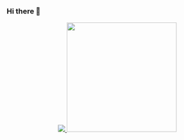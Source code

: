 ### Hi there 👋

<!--
**yeseoLee/yeseoLee** is a ✨ _special_ ✨ repository because its `README.md` (this file) appears on your GitHub profile.

Here are some ideas to get you started:

- 🔭 I’m currently working on ...
- 🌱 I’m currently learning ...
- 👯 I’m looking to collaborate on ...
- 🤔 I’m looking for help with ...
- 💬 Ask me about ...
- 📫 How to reach me: ...
- 😄 Pronouns: ...
- ⚡ Fun fact: ...
-->

<p align="center">
  <a href="https://solved.ac/lys7442">
    <img src="http://mazassumnida.wtf/api/v2/generate_badge?boj=lys7442" />
  </a>
  <a href="https://github.com/devxb/CommitCombo">
    <img src="http://commitcombo.com/get?user=Devxb&theme=Rainbow-mini" width = "250" height = "auto"/>
  </a>
</p>

<!--
[![Solved.ac Profile](http://mazassumnida.wtf/api/v2/generate_badge?boj=lys7442)](https://solved.ac/lys7442/)
[![commitcombo](http://commitcombo.com/get?user={yeseoLee}&theme={Rainbow-mini})](https://github.com/devxb/CommitCombo)
-->
